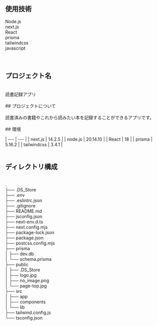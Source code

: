 ## 使用技術<br>
Node.js<br>
next.js<br>
React<br>
prisma<br>
tailwindcss<br>
javascript<br>
<br>
<br>
## プロジェクト名<br>
<br>
読書記録アプリ<br>
<br>
## プロジェクトについて<br>
<br>
読書済みの書籍やこれから読みたい本を記録することができるアプリです。<br>
<br>
## 環境<br>

| --- | --- |
| next.js | 14.2.5 |
| node.js | 20.14.10 |
| React | 18 |
| prisma | 5.16.2 |
| tailwindcss | 3.4.1 |
<br>
<br>
## ディレクトリ構成<br>
<br>
.<br>
├── .DS_Store<br>
├── .env<br>
├── .eslintrc.json<br>
├── .gitignore<br>
├── README.md<br>
├── jsconfig.json<br>
├── next-env.d.ts<br>
├── next.config.mjs<br>
├── package-lock.json<br>
├── package.json<br>
├── postcss.config.mjs<br>
├── prisma<br>
│   ├── dev.db<br>
│   └── schema.prisma<br>
├── public<br>
│   ├── .DS_Store<br>
│   ├── logo.jpg<br>
│   ├── no_image.png<br>
│   └── page-top.jpg<br>
├── src<br>
│   ├── app<br>
│   ├── components<br>
│   └── lib<br>
├── tailwind.config.js<br>
└── tsconfig.json<br>
